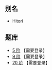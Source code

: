 ## 别名
- Hitori

## 题库
- [5 阶](http://www.sudokufans.org.cn/lx/loos.index.php?w=5) 【需要登录】
- [9 阶](http://www.sudokufans.org.cn/lx/loos.index.php?w=9) 【需要登录】
- [20 阶](http://www.sudokufans.org.cn/lx/loos.index.php?w=20) 【需要登录】